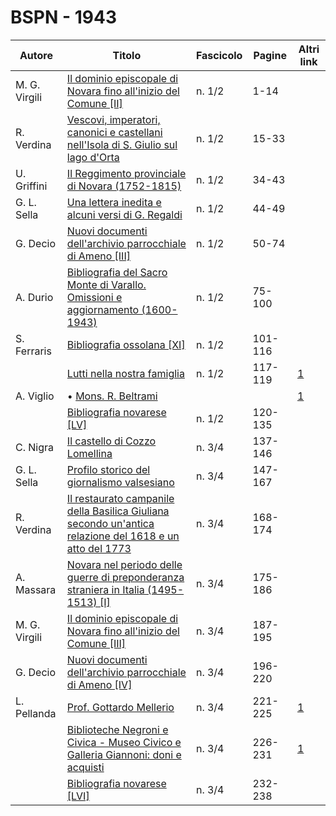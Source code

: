 # BSPN - 1943

| Autore        | Titolo                                                                                                                                                       | Fascicolo | Pagine  | Altri link                                             |
|---------------|--------------------------------------------------------------------------------------------------------------------------------------------------------------|-----------|---------|--------------------------------------------------------|
| M. G. Virgili | [Il dominio episcopale di Novara fino all'inizio del Comune [II]](https://en.calameo.com/read/0072607352743f81867a9)                                         | n. 1/2    | 1-14    |                                                        |
| R. Verdina    | [Vescovi, imperatori, canonici e castellani nell'Isola di S. Giulio sul lago d'Orta](https://en.calameo.com/read/0072607352743f81867a9)                      | n. 1/2    | 15-33   |                                                        |
| U. Griffini   | [Il Reggimento provinciale di Novara (1752-1815)](https://en.calameo.com/read/0072607352743f81867a9)                                                         | n. 1/2    | 34-43   |                                                        |
| G. L. Sella   | [Una lettera inedita e alcuni versi di G. Regaldi](https://en.calameo.com/read/0072607352743f81867a9)                                                        | n. 1/2    | 44-49   |                                                        |
| G. Decio      | [Nuovi documenti dell'archivio parrocchiale di Ameno [III]](https://en.calameo.com/read/0072607352743f81867a9)                                               | n. 1/2    | 50-74   |                                                        |
| A. Durio      | [Bibliografia del Sacro Monte di Varallo. Omissioni e aggiornamento (1600-1943)](https://en.calameo.com/read/0072607352743f81867a9)                          | n. 1/2    | 75-100  |                                                        |
| S. Ferraris   | [Bibliografia ossolana [XI]](https://en.calameo.com/read/0072607352743f81867a9)                                                                              | n. 1/2    | 101-116 |                                                        |
|               | [Lutti nella nostra famiglia](http://www.ssno.it/BSPNo/bspn_not43.html#431)                                                                                  | n. 1/2    | 117-119 | [1](https://en.calameo.com/read/0072607352743f81867a9) |
| A. Viglio     | • [Mons. R. Beltrami](http://www.ssno.it/BSPNo/bspn_not43.html#431belt)                                                                                      |           |         | [1](https://en.calameo.com/read/0072607352743f81867a9) |
|               | [Bibliografia novarese [LV]](https://en.calameo.com/read/0072607352743f81867a9)                                                                              | n. 1/2    | 120-135 |                                                        |
| C. Nigra      | [Il castello di Cozzo Lomellina](https://en.calameo.com/read/0072607351c238bfb35d7)                                                                          | n. 3/4    | 137-146 |                                                        |
| G. L. Sella   | [Profilo storico del giornalismo valsesiano](https://en.calameo.com/read/0072607351c238bfb35d7)                                                              | n. 3/4    | 147-167 |                                                        |
| R. Verdina    | [Il restaurato campanile della Basilica Giuliana secondo un'antica relazione del 1618 e un atto del 1773](https://en.calameo.com/read/0072607351c238bfb35d7) | n. 3/4    | 168-174 |                                                        |
| A. Massara    | [Novara nel periodo delle guerre di preponderanza straniera in Italia (1495-1513) [I]](https://en.calameo.com/read/0072607351c238bfb35d7)                    | n. 3/4    | 175-186 |                                                        |
| M. G. Virgili | [Il dominio episcopale di Novara fino all'inizio del Comune [III]](https://en.calameo.com/read/0072607351c238bfb35d7)                                        | n. 3/4    | 187-195 |                                                        |
| G. Decio      | [Nuovi documenti dell'archivio parrocchiale di Ameno [IV]](https://en.calameo.com/read/0072607351c238bfb35d7)                                                | n. 3/4    | 196-220 |                                                        |
| L. Pellanda   | [Prof. Gottardo Mellerio](http://www.ssno.it/BSPNo/bspn_not43.html#433a)                                                                                     | n. 3/4    | 221-225 | [1](https://en.calameo.com/read/0072607351c238bfb35d7) |
|               | [Biblioteche Negroni e Civica - Museo Civico e Galleria Giannoni: doni e acquisti](http://www.ssno.it/BSPNo/bspn_not43.html#433b)                            | n. 3/4    | 226-231 | [1](https://en.calameo.com/read/0072607351c238bfb35d7) |
|               | [Bibliografia novarese [LVI]](https://en.calameo.com/read/0072607351c238bfb35d7)                                                                             | n. 3/4    | 232-238 |                                                        |
